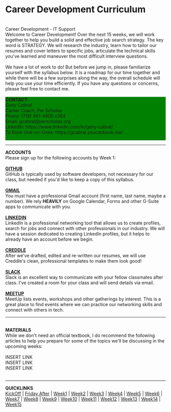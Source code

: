 # Career Development Curriculum
<br/>
Career Development - IT Support
<br/>
Welcome to Career Development! Over the next 15 weeks, we will work together to help you build a solid and effective job search strategy. The key word is STRATEGY. We will research the industry, learn how to tailor our resumes and cover letters to specific jobs, articulate the technical skills you've learned and maneuver the most difficult interview questions.
<br/>
<br/>
We have a lot of work to do! But before we jump in, please familiarize yourself with the syllabus below. It is a roadmap for our time together and while there will be a few surprises along the way, the overall schedule will help you use your time efficiently. If you have any questions or concerns, please feel free to contact me.
<br/>
<br/>
<div style="background-color:green">
<b>CONTACT</b>
<br/>
<i>Geny Cabral</i>
<br/>
Career Coach, Per Scholas
<br/>
Phone: (718) 991-4800 x384
<br/>
Email: gcabral@perscholas.org
<br/>
LinkedIn: https://www.linkedin.com/in/geny-cabral/
<br/>
To Book One-on-Ones:
https://gcabral.youcanbook.me/
<br/>
<br/>
</div>
<hr>
<b>ACCOUNTS</b>
<br/>
Please sign up for the following accounts by Week 1:
<br/>
<br/>
<b><a href="https://github.com/">GITHUB</a></b>
<br/>
GitHub is typically used by software developers, not necessary for our class, but needed if you'd like to keep a copy of this syllabus.
<br/>
<br/>
<b><a href="https://mail.google.com">GMAIL</a></b>
<br/>
You must have a professional Gmail account (first name, last name, maybe a number). We rely <b>HEAVILY</b> on Google Calendar, Forms and other G-Suite apps to communicate with you.
<br/>
<br/>
<b><a href="https://www.linkedin.com/">LINKEDIN</a></b>
<br/>
LinkedIn is a professional networking tool that allows us to create profiles, search for jobs and connect with other professionals in our industry. We will have a session dedicated to creating LinkedIn profiles, but it helps to already have an account before we begin.
<br/>
<br/>
<b><a href="http://creddle.io/">CREDDLE</a></b>
</br>
After we've drafted, edited and re-written our resumes, we will use Creddle's clean, professional templates to make them look good!
<br/>
<br/>
<b><a href="https://slack.com">SLACK</a></b>
<br/>
Slack is an excellent way to communicate with your fellow classmates after class. I've created a room for your class and will send details via email.
<br/>
<br/>
<b><a href="https://www.meetup.com/">MEETUP</a></b>
<br/>
MeetUp lists events, workshops and other gatherings by interest. This is a great place to find events where we can practice our networking skills and connect with others in tech.
<br/>
<hr/>
<br/>
<b>MATERIALS</b>
<br/>
 While we don't need an official textbook, I do recommend the following articles to help you prepare for some of the topics we'll be   discussing in the upcoming weeks:
<br/>
<br/>
  INSERT LINK
<br/>
  INSERT LINK
<br/>
  INSERT LINK
<br/>
<br/>
<hr/>
<b>QUICKLINKS</b>
<br/>
<nav>
  <a href="#kickoff">KickOff</a> |
  <a href="#fkick">Friday After</a> |
  <a href="#week1">Week1</a> |
  <a href="#week2">Week2</a> |
  <a href="#week3">Week3</a> |
  <a href="#week4">Week4</a> |
  <a href="#week5">Week5</a> |
  <a href="#week6">Week6</a> |
  <a href="#week7">Week7</a> |
  <a href="#week8">Week8</a> |
  <a href="#week9">Week9</a> |
  <a href="#week10">Week10</a> |
  <a href="#week11">Week11</a> |
  <a href="#week12">Week12</a> |
  <a href="#week13">Week13</a> |
  <a href="#week14">Week14</a> |
  <a href="#week15">Week15</a>
</nav>
